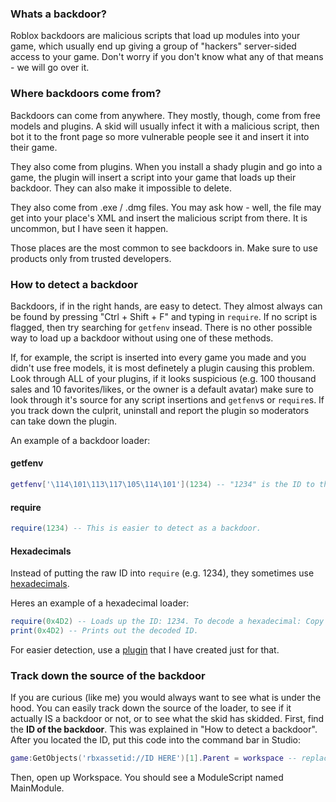 ### Whats a backdoor?
Roblox backdoors are malicious scripts that load up modules into your game, which usually end up giving a group of "hackers" server-sided access to your game. Don't worry if you don't know what any of that means - we will go over it.
### Where backdoors come from?
Backdoors can come from anywhere. They mostly, though, come from free models and plugins. A skid will usually infect it with a malicious script, then bot it to the front page so more vulnerable people see it and insert it into their game.

They also come from plugins. When you install a shady plugin and go into a game, the plugin will insert a script into your game that loads up their backdoor. They can also make it impossible to delete.

They also come from .exe / .dmg files. You may ask how - well, the file may get into your place's XML and insert the malicious script from there. It is uncommon, but I have seen it happen.

Those places are the most common to see backdoors in. Make sure to use products only from trusted developers.
### How to detect a backdoor

Backdoors, if in the right hands, are easy to detect. They almost always can be found by pressing "Ctrl + Shift + F" and typing in `require`. If no script is flagged, then try searching for `getfenv` insead. There is no other possible way to load up a backdoor without using one of these methods. 

If, for example, the script is inserted into every game you made and you didn't use free models, it is most definetely a plugin causing this problem. Look through ALL of your plugins, if it looks suspicious (e.g. 100 thousand sales and 10 favorites/likes, or the owner is a default avatar) make sure to look through it's source for any script insertions and `getfenv`s or `require`s. If you track down the culprit, uninstall and report the plugin so moderators can take down the plugin.

An example of a backdoor loader:
#### getfenv

```lua
getfenv['\114\101\113\117\105\114\101'](1234) -- "1234" is the ID to the loader of the backdoor. The '\114\101\113\117\105\114\101' is the bytecode of require.
```

#### require

```lua
require(1234) -- This is easier to detect as a backdoor.
```

#### Hexadecimals

Instead of putting the raw ID into `require` (e.g. 1234), they sometimes use [hexadecimals](https://en.wikipedia.org/wiki/Hexadecimal).  

Heres an example of a hexadecimal loader:

```lua
require(0x4D2) -- Loads up the ID: 1234. To decode a hexadecimal: Copy the hexadecimal, into the studio command bar do:
print(0x4D2) -- Prints out the decoded ID.
```
For easier detection, use a [plugin](https://devforum.roblox.com/t/1k-gameguard-anti-virus-v2-alpha/607865) that I have created just for that.

### Track down the source of the backdoor

If you are curious (like me) you would always want to see what is under the hood. You can easily track down the source of the loader, to see if it actually IS a backdoor or not, or to see what the skid has skidded.
First, find the **ID of the backdoor**. This was explained in "How to detect a backdoor".
After you located the ID, put this code into the command bar in Studio:
```lua
game:GetObjects('rbxassetid://ID HERE')[1].Parent = workspace -- replace "ID HERE" with the ID you copied.
```
Then, open up Workspace. You should see a ModuleScript named MainModule.

